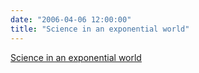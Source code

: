 ```yaml
---
date: "2006-04-06 12:00:00"
title: "Science in an exponential world"
---
```


[Science in an exponential world](/lemire/blog/2006/04-06-science-in-an-exponential-world)

